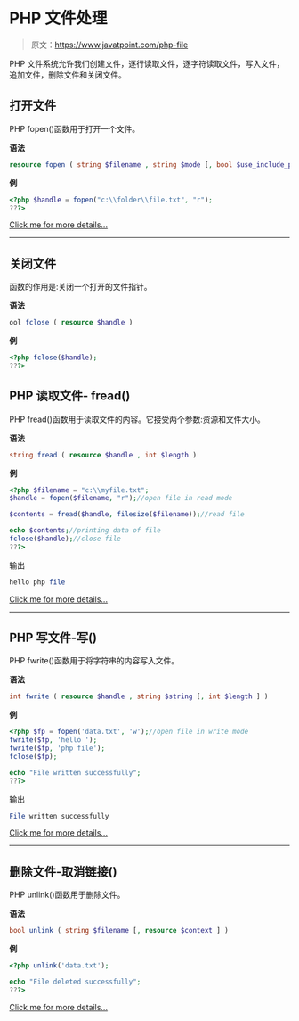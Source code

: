 # PHP 文件处理

> 原文：<https://www.javatpoint.com/php-file>

PHP 文件系统允许我们创建文件，逐行读取文件，逐字符读取文件，写入文件，追加文件，删除文件和关闭文件。

## 打开文件

PHP fopen()函数用于打开一个文件。

**语法**

```php
resource fopen ( string $filename , string $mode [, bool $use_include_path = false [, resource $context ]] )

```

**例**

```php
<?php $handle = fopen("c:\\folder\\file.txt", "r");
???>

```

[Click me for more details...](php-open-file)

* * *

## 关闭文件

函数的作用是:关闭一个打开的文件指针。

**语法**

```php
ool fclose ( resource $handle )

```

**例**

```php
<?php fclose($handle);
???>

```

## PHP 读取文件- fread()

PHP fread()函数用于读取文件的内容。它接受两个参数:资源和文件大小。

**语法**

```php
string fread ( resource $handle , int $length )

```

**例**

```php
<?php $filename = "c:\\myfile.txt";  
$handle = fopen($filename, "r");//open file in read mode  

$contents = fread($handle, filesize($filename));//read file  

echo $contents;//printing data of file
fclose($handle);//close file  
???>  

```

输出

```php
hello php file

```

[Click me for more details...](php-read-file)

* * *

## PHP 写文件-写()

PHP fwrite()函数用于将字符串的内容写入文件。

**语法**

```php
int fwrite ( resource $handle , string $string [, int $length ] )

```

**例**

```php
<?php $fp = fopen('data.txt', 'w');//open file in write mode
fwrite($fp, 'hello ');
fwrite($fp, 'php file');
fclose($fp);

echo "File written successfully";
???>

```

输出

```php
File written successfully

```

[Click me for more details...](php-write-file)

* * *

## 删除文件-取消链接()

PHP unlink()函数用于删除文件。

**语法**

```php
bool unlink ( string $filename [, resource $context ] )

```

**例**

```php
<?php unlink('data.txt');

echo "File deleted successfully";
???>

```

[Click me for more details...](php-delete-file)